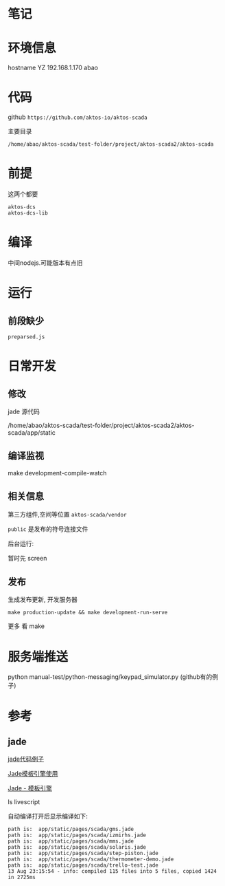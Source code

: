 # 笔记

# 环境信息

hostname YZ 192.168.1.170 abao

# 代码

github `https://github.com/aktos-io/aktos-scada`

主要目录

	/home/abao/aktos-scada/test-folder/project/aktos-scada2/aktos-scada

# 前提

这两个都要

	aktos-dcs
	aktos-dcs-lib


# 编译

中间nodejs.可能版本有点旧

# 运行

## 前段缺少

`preparsed.js`

# 日常开发

## 修改

jade 源代码

/home/abao/aktos-scada/test-folder/project/aktos-scada2/aktos-scada/app/static

## 编译监视

 make development-compile-watch

## 相关信息

第三方组件,空间等位置 `aktos-scada/vendor`

`public` 是发布的符号连接文件


后台运行:

暂时先 screen

## 发布

生成发布更新, 开发服务器

	make production-update && make development-run-serve

更多 看 make


# 服务端推送

python manual-test/python-messaging/keypad_simulator.py  (github有的例子)

# 参考

## jade

[jade代码例子](http://jade-lang.com)

[Jade模板引擎使用](https://cnodejs.org/topic/5368adc5cf738dd6090060f2)

[Jade - 模板引擎](http://expressjs.jser.us/jade.html)

ls livescript


自动编译打开后显示编译如下:

	path is:  app/static/pages/scada/gms.jade
	path is:  app/static/pages/scada/izmirhs.jade
	path is:  app/static/pages/scada/mms.jade
	path is:  app/static/pages/scada/solaris.jade
	path is:  app/static/pages/scada/step-piston.jade
	path is:  app/static/pages/scada/thermometer-demo.jade
	path is:  app/static/pages/scada/trello-test.jade
	13 Aug 23:15:54 - info: compiled 115 files into 5 files, copied 1424 in 2725ms


